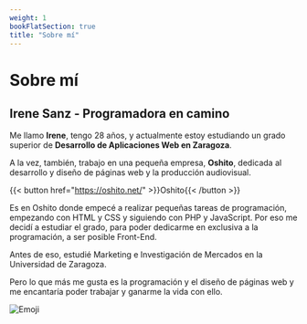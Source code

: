 ```yaml
---
weight: 1
bookFlatSection: true
title: "Sobre mí"
---
```


# Sobre mí

## Irene Sanz - Programadora en camino

Me llamo **Irene**, tengo 28 años, y actualmente estoy estudiando un grado superior de **Desarrollo de Aplicaciones Web en Zaragoza**.

A la vez, también, trabajo en una pequeña empresa, **Oshito**, dedicada al desarrollo y diseño de páginas web y la producción audiovisual.

{{< button href="https://oshito.net/" >}}Oshito{{< /button >}}

Es en Oshito donde empecé a realizar pequeñas tareas de programación, empezando con HTML y CSS y siguiendo con PHP y JavaScript.
Por eso me decidí a estudiar el grado, para poder dedicarme en exclusiva a la programación, a ser posible Front-End.

Antes de eso, estudié Marketing e Investigación de Mercados en la Universidad de Zaragoza.

Pero lo que más me gusta es la programación y el diseño de páginas web y me encantaría poder trabajar y ganarme la vida con ello.

![Emoji](/images/emoji.png)